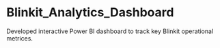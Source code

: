 # Blinkit_Analytics_Dashboard
Developed interactive Power BI dashboard to track key Blinkit operational metrices.
